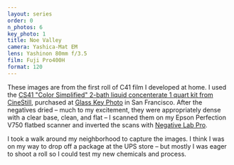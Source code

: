 ```yaml
---
layout: series
order: 0
n_photos: 6
key_photo: 1
title: Noe Valley
camera: Yashica-Mat EM
lens: Yashinon 80mm f/3.5
film: Fuji Pro400H
format: 120
---
```


These images are from the first roll of C41 film I developed at home. I used the [CS41 "Color Simplified" 2-bath liquid concenterate 1 quart kit from CineStill](https://cinestillfilm.com/products/cs41-simplified-color-processing-at-home-quart-kit-c-41-chemistry?variant=30376678593), purchased at [Glass Key Photo](https://www.glasskeyphoto.com) in San Francisco. After the negatives dried – much to my excitement, they were appropriately dense with a clear base, clean, and flat – I scanned them on my Epson Perfection V750 flatbed scanner and inverted the scans with [Negative Lab Pro](https://www.negativelabpro.com).

I took a walk around my neighborhood to capture the images. I think I was on my way to drop off a package at the UPS store – but mostly I was eager to shoot a roll so I could test my new chemicals and process.
